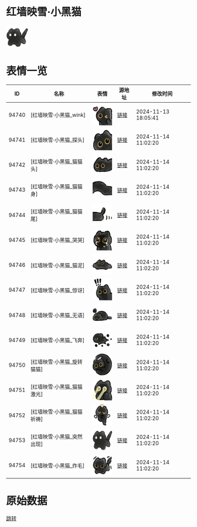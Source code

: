 # 红墙映雪·小黑猫

<img src="./cover.png" height="60" alt="cover" />

# 表情一览

|ID|名称|表情|源地址|修改时间|
|----|----|----|----|----|
|94740|[红墙映雪·小黑猫_wink]|<img src="./pic/094740_%5B红墙映雪·小黑猫_wink%5D.png" height="60" alt="wink"/>|[链接](https://i0.hdslb.com/bfs/garb/862cef39bc16171d2398f16f7478d48a1d8ffab1.png)|2024-11-13 18:05:41|
|94741|[红墙映雪·小黑猫_探头]|<img src="./pic/094741_%5B红墙映雪·小黑猫_探头%5D.png" height="60" alt="探头"/>|[链接](https://i0.hdslb.com/bfs/garb/717be313df23d42915efa583510bc04ddc07e376.png)|2024-11-14 11:02:20|
|94742|[红墙映雪·小黑猫_猫猫头]|<img src="./pic/094742_%5B红墙映雪·小黑猫_猫猫头%5D.png" height="60" alt="猫猫头"/>|[链接](https://i0.hdslb.com/bfs/garb/321d487f2414aa84e063bad0d2de46b6cd0e6d76.png)|2024-11-14 11:02:20|
|94743|[红墙映雪·小黑猫_猫猫身]|<img src="./pic/094743_%5B红墙映雪·小黑猫_猫猫身%5D.png" height="60" alt="猫猫身"/>|[链接](https://i0.hdslb.com/bfs/garb/be478f1b8f6b6ee070c8c25d67cda5236d7da2ad.png)|2024-11-14 11:02:20|
|94744|[红墙映雪·小黑猫_猫猫尾]|<img src="./pic/094744_%5B红墙映雪·小黑猫_猫猫尾%5D.png" height="60" alt="猫猫尾"/>|[链接](https://i0.hdslb.com/bfs/garb/3e92c1ff1d76ecffc1cb05abfe520f09ce8b4814.png)|2024-11-14 11:02:20|
|94745|[红墙映雪·小黑猫_哭哭]|<img src="./pic/094745_%5B红墙映雪·小黑猫_哭哭%5D.png" height="60" alt="哭哭"/>|[链接](https://i0.hdslb.com/bfs/garb/14155f1a1261da74aec9b8f37bf797a886a149ae.png)|2024-11-14 11:02:20|
|94746|[红墙映雪·小黑猫_猫泥]|<img src="./pic/094746_%5B红墙映雪·小黑猫_猫泥%5D.png" height="60" alt="猫泥"/>|[链接](https://i0.hdslb.com/bfs/garb/6da270cd06c5725b95cc5c7a25462055970a63c7.png)|2024-11-14 11:02:20|
|94747|[红墙映雪·小黑猫_惊讶]|<img src="./pic/094747_%5B红墙映雪·小黑猫_惊讶%5D.png" height="60" alt="惊讶"/>|[链接](https://i0.hdslb.com/bfs/garb/730d63ed167800b0abc4de249e44bd374c978652.png)|2024-11-14 11:02:20|
|94748|[红墙映雪·小黑猫_无语]|<img src="./pic/094748_%5B红墙映雪·小黑猫_无语%5D.png" height="60" alt="无语"/>|[链接](https://i0.hdslb.com/bfs/garb/2a74e33d9206122d14856cf2dfe4ae08242bc60f.png)|2024-11-14 11:02:20|
|94749|[红墙映雪·小黑猫_飞奔]|<img src="./pic/094749_%5B红墙映雪·小黑猫_飞奔%5D.png" height="60" alt="飞奔"/>|[链接](https://i0.hdslb.com/bfs/garb/9eba0c7e57c5fee8ef40573ab82fdd5cc9ced8d5.png)|2024-11-14 11:02:20|
|94750|[红墙映雪·小黑猫_旋转猫猫]|<img src="./pic/094750_%5B红墙映雪·小黑猫_旋转猫猫%5D.png" height="60" alt="旋转猫猫"/>|[链接](https://i0.hdslb.com/bfs/garb/0c705337c088ae1a69e2f56e1b39af5f36707b5a.png)|2024-11-14 11:02:20|
|94751|[红墙映雪·小黑猫_猫猫激光]|<img src="./pic/094751_%5B红墙映雪·小黑猫_猫猫激光%5D.png" height="60" alt="猫猫激光"/>|[链接](https://i0.hdslb.com/bfs/garb/2aee527aa0c2f0aa57a4fd9088117955f038e15b.png)|2024-11-14 11:02:20|
|94752|[红墙映雪·小黑猫_猫猫祈祷]|<img src="./pic/094752_%5B红墙映雪·小黑猫_猫猫祈祷%5D.png" height="60" alt="猫猫祈祷"/>|[链接](https://i0.hdslb.com/bfs/garb/acf7c6b57f6c088c6a57d072e925ccbcc3f9da5e.png)|2024-11-14 11:02:20|
|94753|[红墙映雪·小黑猫_突然出现]|<img src="./pic/094753_%5B红墙映雪·小黑猫_突然出现%5D.png" height="60" alt="突然出现"/>|[链接](https://i0.hdslb.com/bfs/garb/7ca78d383a1a765c90a3b14c161f25125cfda8d7.png)|2024-11-14 11:02:20|
|94754|[红墙映雪·小黑猫_炸毛]|<img src="./pic/094754_%5B红墙映雪·小黑猫_炸毛%5D.png" height="60" alt="炸毛"/>|[链接](https://i0.hdslb.com/bfs/garb/5389595888a8963085565f6484a193e78d000cc9.png)|2024-11-14 11:02:20|

# 原始数据

[跳转](./raw.json)

